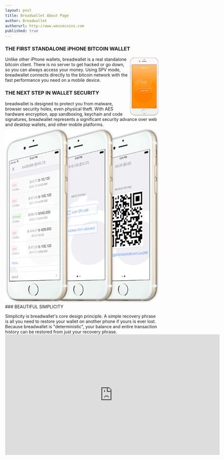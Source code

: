 ```yaml
---
layout: post
title: Breadwallet About Page
author: Breadwallet
authorurl: http://www.weusecoins.com
published: true
---
```


### THE FIRST STANDALONE iPHONE BITCOIN WALLET
<img src="/images/breadwallet.png" alt="Breadwallet" align="right"><p>Unlike other iPhone wallets, breadwallet is a real standalone bitcoin client. There is no server to get hacked or go down, so you can always access your money. Using SPV mode, breadwallet connects directly to the bitcoin network with the fast performance you need on a mobile device.
### THE NEXT STEP IN WALLET SECURITY
<p>breadwallet is designed to protect you from malware, browser security holes, even physical theft. With AES hardware encryption, app sandboxing, keychain and code signatures, breadwallet represents a significant security advance over web and desktop wallets, and other mobile platforms.
<img src="/images/breadwallet-demo.png" alt="Breadwallet demo" align="center">
### BEAUTIFUL SIMPLICITY
<p>Simplicity is breadwallet's core design principle. A simple recovery phrase is all you need to restore your wallet on another phone if yours is ever lost. Because breadwallet is "deterministic", your balance and entire transaction history can be restored from just your recovery phrase.
<iframe width="700" height="394" src="https://www.youtube.com/embed/OQFpUduwCUM" frameborder="0" allowfullscreen></iframe>